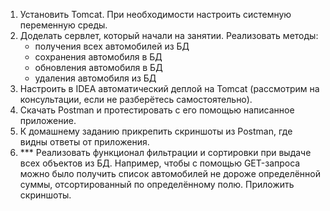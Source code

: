 1. Установить Tomcat. При необходимости настроить системную переменную среды.
1. Доделать сервлет, который начали на занятии. Реализовать методы:
   * получения всех автомобилей из БД
   * сохранения автомобиля в БД
   * обновления автомобиля в БД
   * удаления автомобиля из БД
1. Настроить в IDEA автоматический деплой на Tomcat (рассмотрим на консультации, если не разберётесь самостоятельно).
1. Скачать Postman и протестировать с его помощью написанное приложение.
1. К домашнему заданию прикрепить скриншоты из Postman, где видны ответы от приложения.
1. *** Реализовать функционал фильтрации и сортировки при выдаче всех объектов из БД. Например, чтобы с помощью GET-запроса можно было получить список автомобилей не дороже определённой суммы, отсортированный по определённому полю. Приложить скриншоты.